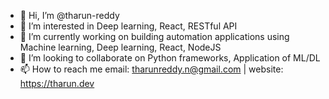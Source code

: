 - 👋 Hi, I’m @tharun-reddy
- 👀 I’m interested in Deep learning, React, RESTful API
- 🌱 I’m currently working on building automation applications using Machine learning, Deep learning, React, NodeJS
- 💞️ I’m looking to collaborate on Python frameworks, Application of ML/DL
- 📫 How to reach me email: tharunreddy.n@gmail.com | website: https://tharun.dev

<!---
tharun-reddy/tharun-reddy is a ✨ special ✨ repository because its `README.md` (this file) appears on your GitHub profile.
You can click the Preview link to take a look at your changes.
--->
